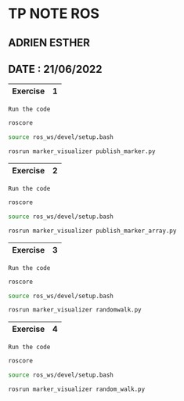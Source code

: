 # TP NOTE ROS
## ADRIEN ESTHER
## DATE : 21/06/2022

| Exercise | 1 |
| ------ | ------ |
`Run the code`
```sh
roscore
```
```sh
source ros_ws/devel/setup.bash
```
```sh
rosrun marker_visualizer publish_marker.py
```
| Exercise | 2 |
| ------ | ------ |
`Run the code`
```sh
roscore
```
```sh
source ros_ws/devel/setup.bash
```
```sh
rosrun marker_visualizer publish_marker_array.py
```
| Exercise | 3 |
| ------ | ------ |
`Run the code`
```sh
roscore
```
```sh
source ros_ws/devel/setup.bash
```
```sh
rosrun marker_visualizer randomwalk.py
```
| Exercise | 4 |
| ------ | ------ |
`Run the code`
```sh
roscore
```
```sh
source ros_ws/devel/setup.bash
```
```sh
rosrun marker_visualizer random_walk.py
```
